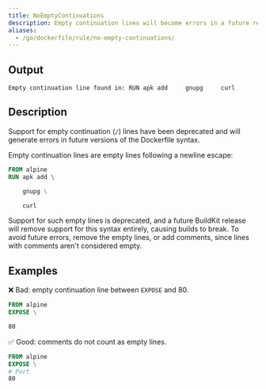 ```yaml
---
title: NoEmptyContinuations
description: Empty continuation lines will become errors in a future release
aliases:
  - /go/dockerfile/rule/no-empty-continuations/
---
```


## Output

```text
Empty continuation line found in: RUN apk add     gnupg     curl
```

## Description

Support for empty continuation (`/`) lines have been deprecated and will
generate errors in future versions of the Dockerfile syntax.

Empty continuation lines are empty lines following a newline escape:

```dockerfile
FROM alpine
RUN apk add \

    gnupg \

    curl
```

Support for such empty lines is deprecated, and a future BuildKit release will
remove support for this syntax entirely, causing builds to break. To avoid
future errors, remove the empty lines, or add comments, since lines with
comments aren't considered empty.

## Examples

❌ Bad: empty continuation line between `EXPOSE` and 80.

```dockerfile
FROM alpine
EXPOSE \

80
```

✅ Good: comments do not count as empty lines.

```dockerfile
FROM alpine
EXPOSE \
# Port
80
```

